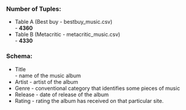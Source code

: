 ### Number of Tuples:
- Table A (Best buy - bestbuy_music.csv)
     <br/>    -  <b>4360</b>
- Table B (Metacritic - metacritic_music.csv)
      <br/>   -  <b>4330</b>
### Schema: 
- Title
     <br/>    - name of the music album
- Artist -  artist of the album
- Genre - conventional category that identifies some pieces of music
- Release - date of release of the album
- Rating - rating the album has received on that particular site.

